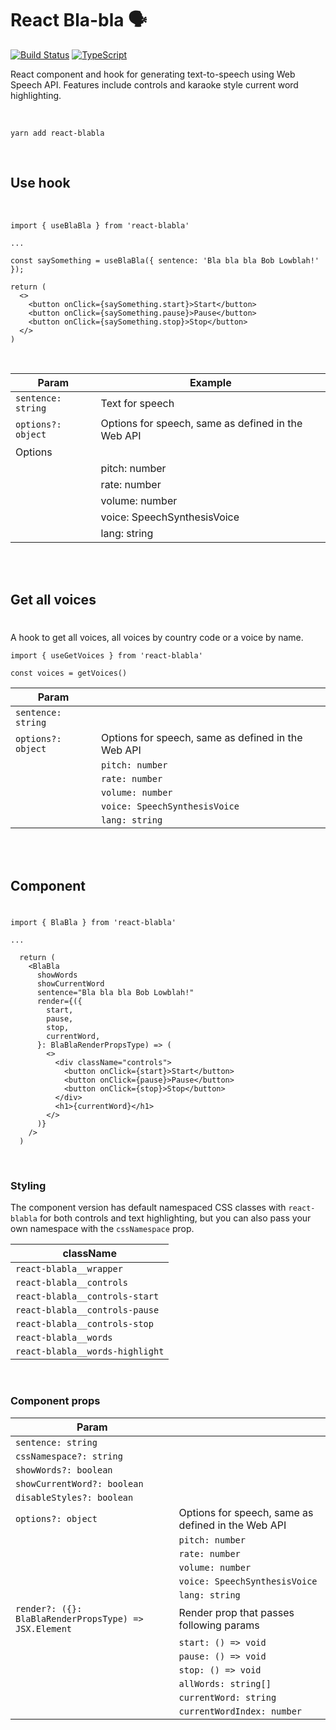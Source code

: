 # React Bla-bla 🗣

[![Build Status](https://travis-ci.org/samuelweckstrom/react-record-webcam.svg?branch=master)](https://travis-ci.org/samuelweckstrom/react-record-webcam)
[![TypeScript](https://badges.frapsoft.com/typescript/code/typescript.svg?v=101)](https://github.com/ellerbrock/typescript-badges/)

React component and hook for generating text-to-speech using Web Speech API. Features include controls and karaoke style current word highlighting.

<!-- [Demo](https://codesandbox.io/s/react-record-webcam-demo-zog8c?file=/src/App.tsx) -->

<br>

```
yarn add react-blabla
```
<br>

## Use hook
<br>

```
import { useBlaBla } from 'react-blabla'

...

const saySomething = useBlaBla({ sentence: 'Bla bla bla Bob Lowblah!' });

return (
  <>
    <button onClick={saySomething.start}>Start</button>
    <button onClick={saySomething.pause}>Pause</button>
    <button onClick={saySomething.stop}>Stop</button>
  </>
)
```

<br>

| Param         | Example |
| ------------- | ------------- |
|`sentence: string`| Text for speech |
|`options?: object`| Options for speech, same as defined in the Web API |
|Options| 
||pitch: number||
||rate: number||
||volume: number||
||voice: SpeechSynthesisVoice||
||lang: string||


<br>
<br>

## Get all voices
#

A hook to get all voices, all voices by country code or a voice by name.

```
import { useGetVoices } from 'react-blabla'

const voices = getVoices()
```

| Param         |  |
| ------------- | ------------- |
|`sentence: string`| |
|`options?: object`| Options for speech, same as defined in the Web API |
||`pitch: number`||
||`rate: number`||
||`volume: number`||
||`voice: SpeechSynthesisVoice`||
||`lang: string`||


<br>
<br>

## Component
#
```
import { BlaBla } from 'react-blabla'

...

  return (
    <BlaBla
      showWords
      showCurrentWord
      sentence="Bla bla bla Bob Lowblah!"
      render={({
        start,
        pause,
        stop,
        currentWord,
      }: BlaBlaRenderPropsType) => (
        <>
          <div className="controls">
            <button onClick={start}>Start</button>
            <button onClick={pause}>Pause</button>
            <button onClick={stop}>Stop</button>
          </div>
          <h1>{currentWord}</h1>
        </>
      )}
    />
  )
```

<br>

### Styling

The component version has default namespaced CSS classes with `react-blabla` for both controls and text highlighting, but you can also pass your own namespace with the `cssNamespace` prop. 

| className |
| ------------- |
|`react-blabla__wrapper`
|`react-blabla__controls`
|`react-blabla__controls-start`
|`react-blabla__controls-pause`
|`react-blabla__controls-stop`
|`react-blabla__words`
|`react-blabla__words-highlight`

<br>

### Component props

| Param         |  |
| ------------- | ------------- |
|`sentence: string`||
|`cssNamespace?: string`||
|`showWords?: boolean`||
|`showCurrentWord?: boolean`||
|`disableStyles?: boolean`||
|`options?: object`| Options for speech, same as defined in the Web API |
||`pitch: number`||
||`rate: number`||
||`volume: number`||
||`voice: SpeechSynthesisVoice`||
||`lang: string`||
|`render?: ({}: BlaBlaRenderPropsType) => JSX.Element`| Render prop that passes following params|
||`start: () => void`||
||`pause: () => void`||
||`stop: () => void`||
||`allWords: string[]`||
||`currentWord: string`||
||`currentWordIndex: number`||


